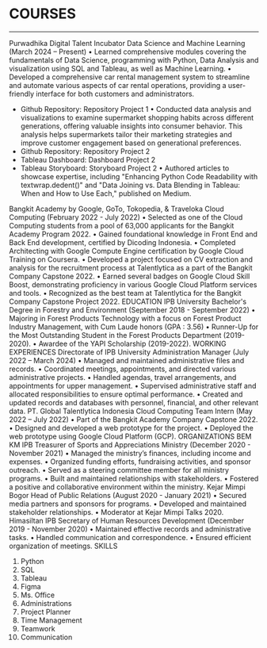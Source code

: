 # COURSES
--- 
Purwadhika Digital Talent Incubator 
Data Science and Machine Learning	(March 2024 – Present)
•	Learned comprehensive modules covering the fundamentals of Data Science, programming with Python, Data Analysis and visualization using SQL and Tableau, as well as Machine Learning.
•	Developed a comprehensive car rental management system to streamline and automate various aspects of car rental operations, providing a user-friendly interface for both customers and administrators.
-	Github Repository: Repository Project 1
•	Conducted data analysis and visualizations to examine supermarket shopping habits across different generations, offering valuable insights into consumer behavior. This analysis helps supermarkets tailor their marketing strategies and improve customer engagement based on generational preferences.
-	Github Repository: Repository Project 2
-	Tableau Dashboard: Dashboard Project 2
-	Tableau Storyboard: Storyboard Project 2
•	Authored articles to showcase expertise, including "Enhancing Python Code Readability with textwrap.dedent()" and "Data Joining vs. Data Blending in Tableau: When and How to Use Each," published on Medium.

Bangkit Academy by Google, GoTo, Tokopedia, & Traveloka
Cloud Computing	(February 2022 - July 2022)
•	Selected as one of the Cloud Computing students from a pool of 63,000 applicants for the Bangkit Academy Program 2022.
•	Gained foundational knowledge in Front End and Back End development, certified by Dicoding Indonesia.
•	Completed Architecting with Google Compute Engine certification by Google Cloud Training on Coursera.
•	Developed a project focused on CV extraction and analysis for the recruitment process at Talentlytica as a part of the Bangkit Company Capstone 2022.
•	Earned several badges on Google Cloud Skill Boost, demonstrating proficiency in various Google Cloud Platform services and tools.
•	Recognized as the best team at Talentlytica for the Bangkit Company Capstone Project 2022.
EDUCATION
IPB University
Bachelor's Degree in Forestry and Environment	(September 2018 - September 2022)
•	Majoring in Forest Products Technology with a focus on Forest Product Industry Management, with Cum Laude honors (GPA : 3.56)
•	Runner-Up for the Most Outstanding Student in the Forest Products Department (2019-2020).
•	Awardee of the YAPI Scholarship (2019-2022).
WORKING EXPERIENCES
Directorate of IPB University
Administration Manager	(July 2022 – March 2024)
•	Managed and maintained administrative files and records.
•	Coordinated meetings, appointments, and directed various administrative projects.
•	Handled agendas, travel arrangements, and appointments for upper management.
•	Supervised administrative staff and allocated responsibilities to ensure optimal performance.
•	Created and updated records and databases with personnel, financial, and other relevant data.
PT. Global Talentlytica Indonesia
Cloud Computing Team Intern	(May 2022 – July 2022)
•	Part of the Bangkit Academy Company Capstone 2022.
•	Designed and developed a web prototype for the project.
•	Deployed the web prototype using Google Cloud Platform (GCP).
ORGANIZATIONS
BEM KM IPB
Treasurer of Sports and Appreciations Ministry	(December 2020 - November 2021)
•	Managed the ministry’s finances, including income and expenses.
•	Organized funding efforts, fundraising activities, and sponsor outreach.
•	Served as a steering committee member for all ministry programs.
•	Built and maintained relationships with stakeholders.
•	Fostered a positive and collaborative environment within the ministry.
Kejar Mimpi Bogor
Head of Public Relations	(August 2020 - January 2021)
•	Secured media partners and sponsors for programs.
•	Developed and maintained stakeholder relationships.
•	Moderator at Kejar Mimpi Talks 2020.	
Himasiltan IPB
Secretary of Human Resources Development	(December 2019 - November 2020)
•	Maintained effective records and administrative tasks.
•	Handled communication and correspondence.
•	Ensured efficient organization of meetings.
SKILLS
1.	Python 
2.	SQL
3.	Tableau 
4.	Figma
5.	Ms. Office 
6.	Administrations 
7.	Project Planner 
8.	Time Management
9.	Teamwork 
10.	Communication 

